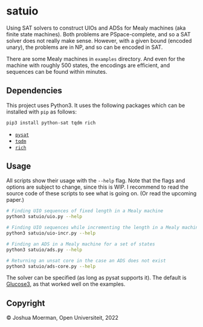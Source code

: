 satuio
======

Using SAT solvers to construct UIOs and ADSs for Mealy machines (aka
finite state machines). Both problems are PSpace-complete, and so a
SAT solver does not really make sense. However, with a given bound
(encoded unary), the problems are in NP, and so can be encoded in SAT.

There are some Mealy machines in `examples` directory. And even for the
machine with roughly 500 states, the encodings are efficient, and
sequences can be found within minutes.


## Dependencies

This project uses Python3. It uses the following packages which can be
installed with `pip` as follows:

```bash
pip3 install python-sat tqdm rich
```

* [`pysat`](https://github.com/pysathq/pysat)
* [`tqdm`](https://github.com/tqdm/tqdm)
* [`rich`](https://github.com/Textualize/rich/)


## Usage

All scripts show their usage with the `--help` flag. Note that the
flags and options are subject to change, since this is WIP. I
recommend to read the source code of these scripts to see what is
going on. (Or read the upcoming paper.)

```bash
# Finding UIO sequences of fixed length in a Mealy machine
python3 satuio/uio.py --help

# Finding UIO sequences while incrementing the length in a Mealy machine
python3 satuio/uio-incr.py --help

# Finding an ADS in a Mealy machine for a set of states
python3 satuio/ads.py --help

# Returning an unsat core in the case an ADS does not exist
python3 satuio/ads-core.py --help
```

The solver can be specified (as long as pysat supports it). The default is
[Glucose3](https://www.labri.fr/perso/lsimon/glucose/), as that worked
well on the examples.


## Copyright

© Joshua Moerman, Open Universiteit, 2022
